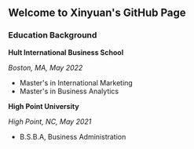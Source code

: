## Welcome to Xinyuan's GitHub Page

### Education Background

**Hult International Business School**

_Boston, MA, May 2022_
- Master's in International Marketing 
- Master's in Business Analytics

**High Point University**

_High Point, NC, May 2021_
- B.S.B.A, Business Administration
